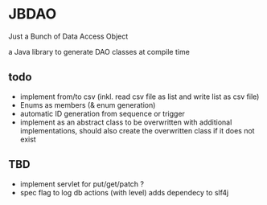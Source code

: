 # JBDAO
Just a Bunch of Data Access Object

a Java library to generate DAO classes at compile time

## todo

* implement from/to csv (inkl. read csv file as list and write list as csv file)
* Enums as members (& enum generation)
* automatic ID generation from sequence or trigger
* implement as an abstract class to be overwritten with additional implementations, should also create the overwritten
  class if it does not exist

## TBD
* implement servlet for put/get/patch ?
* spec flag to log db actions (with level) adds dependecy to slf4j